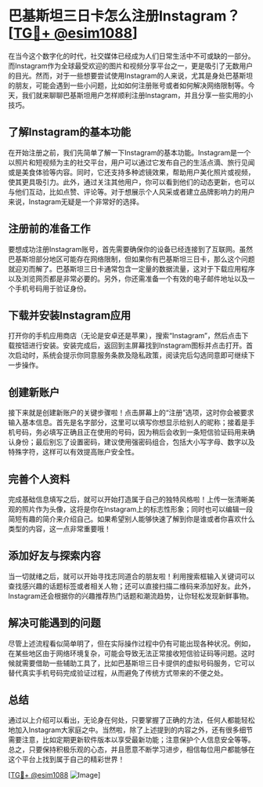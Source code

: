 # 巴基斯坦三日卡怎么注册Instagram？[[TG💪+ @esim1088](https://t.me/s/esim1088)]

在当今这个数字化的时代，社交媒体已经成为人们日常生活中不可或缺的一部分。而Instagram作为全球最受欢迎的图片和视频分享平台之一，更是吸引了无数用户的目光。然而，对于一些想要尝试使用Instagram的人来说，尤其是身处巴基斯坦的朋友，可能会遇到一些小问题，比如如何注册账号或者如何解决网络限制等。今天，我们就来聊聊巴基斯坦用户怎样顺利注册Instagram，并且分享一些实用的小技巧。

## 了解Instagram的基本功能

在开始注册之前，我们先简单了解一下Instagram的基本功能。Instagram是一个以照片和短视频为主的社交平台，用户可以通过它发布自己的生活点滴、旅行见闻或是美食体验等内容。同时，它还支持多种滤镜效果，帮助用户美化照片或视频，使其更具吸引力。此外，通过关注其他用户，你可以看到他们的动态更新，也可以与他们互动，比如点赞、评论等。对于想展示个人风采或者建立品牌影响力的用户来说，Instagram无疑是一个非常好的选择。

## 注册前的准备工作

要想成功注册Instagram账号，首先需要确保你的设备已经连接到了互联网。虽然巴基斯坦部分地区可能存在网络限制，但如果你有巴基斯坦三日卡，那么这个问题就迎刃而解了。巴基斯坦三日卡通常包含一定量的数据流量，这对于下载应用程序以及浏览网页都是非常必要的。另外，你还需准备一个有效的电子邮件地址以及一个手机号码用于验证身份。

## 下载并安装Instagram应用

打开你的手机应用商店（无论是安卓还是苹果），搜索“Instagram”，然后点击下载按钮进行安装。安装完成后，返回到主屏幕找到Instagram图标并点击打开。首次启动时，系统会提示你同意服务条款及隐私政策，阅读完后勾选同意即可继续下一步操作。

## 创建新账户

接下来就是创建新账户的关键步骤啦！点击屏幕上的“注册”选项，这时你会被要求输入基本信息。首先是名字部分，这里可以填写你想显示给别人的昵称；接着是手机号码，务必填写正确且正在使用的号码，因为稍后会收到一条短信验证码用来确认身份；最后别忘了设置密码，建议使用强密码组合，包括大小写字母、数字以及特殊字符，这样可以有效提高账户安全性。

## 完善个人资料

完成基础信息填写之后，就可以开始打造属于自己的独特风格啦！上传一张清晰美观的照片作为头像，这将是你在Instagram上的标志性形象；同时也可以编辑一段简短有趣的简介来介绍自己。如果希望别人能够快速了解到你是谁或者你喜欢什么类型的内容，这一点非常重要哦！

## 添加好友与探索内容

当一切就绪之后，就可以开始寻找志同道合的朋友啦！利用搜索框输入关键词可以查找感兴趣的话题标签或者相关人物；还可以直接扫描二维码来添加好友。此外，Instagram还会根据你的兴趣推荐热门话题和潮流趋势，让你轻松发现新鲜事物。

## 解决可能遇到的问题

尽管上述流程看似简单明了，但在实际操作过程中仍有可能出现各种状况。例如，在某些地区由于网络环境复杂，可能会导致无法正常接收短信验证码等问题。这时候就需要借助一些辅助工具了，比如巴基斯坦三日卡提供的虚拟号码服务，它可以替代真实手机号码完成验证过程，从而避免了传统方式带来的不便之处。

## 总结

通过以上介绍可以看出，无论身在何处，只要掌握了正确的方法，任何人都能轻松地加入Instagram大家庭之中。当然啦，除了上述提到的内容之外，还有很多细节需要注意，比如定期更新软件版本以享受最新功能；注意保护个人信息安全等等。总之，只要保持积极乐观的心态，并且愿意不断学习进步，相信每位用户都能够在这个平台上找到属于自己的精彩世界！

[[TG💪+ @esim1088](https://t.me/s/esim1088) ![Image](https://i.postimg.cc/4NQfJmqS/Snipaste-2025-05-13-00-14-12.png)]